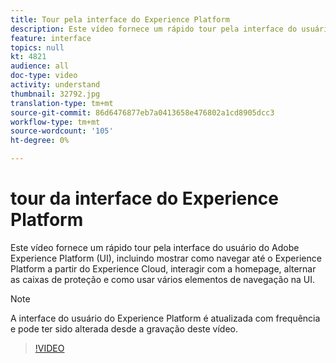 ```yaml
---
title: Tour pela interface do Experience Platform
description: Este vídeo fornece um rápido tour pela interface do usuário Adobe Experience Platform para mostrar como navegar até o Experience Platform a partir do Experience Cloud, o painel da página inicial, os recursos de ativação da interface, o alternador da caixa de proteção e os elementos de navegação.
feature: interface
topics: null
kt: 4821
audience: all
doc-type: video
activity: understand
thumbnail: 32792.jpg
translation-type: tm+mt
source-git-commit: 86d6476877eb7a0413658e476802a1cd8905dcc3
workflow-type: tm+mt
source-wordcount: '105'
ht-degree: 0%

---
```



# tour da interface do Experience Platform

Este vídeo fornece um rápido tour pela interface do usuário do Adobe Experience Platform (UI), incluindo mostrar como navegar até o Experience Platform a partir do Experience Cloud, interagir com a homepage, alternar as caixas de proteção e como usar vários elementos de navegação na UI.

>[!NOTE]
>
>A interface do usuário do Experience Platform é atualizada com frequência e pode ter sido alterada desde a gravação deste vídeo.


>[!VIDEO](https://video.tv.adobe.com/v/32792?quality=12&learn=on)